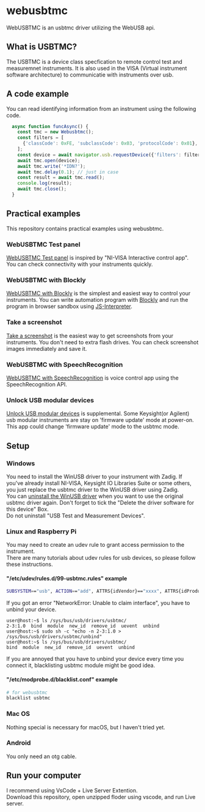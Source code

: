 # webusbtmc
 WebUSBTMC is an usbtmc driver utilizing the WebUSB api.

## What is USBTMC?
 The USBTMC is a device class specfication to remote control test and measuremnet instruments.
 It is also used in the VISA (Virtual instrument software architecture) to communicatie with instruments over usb.


## A code example
 You can read identifying information from an instrument using the following code.
~~~javascript
  async function funcAsync() {
    const tmc = new Webusbtmc();
    const filters = [
      {'classCode': 0xFE, 'subclassCode': 0x03, 'protocolCode': 0x01},
    ];
    const device = await navigator.usb.requestDevice({'filters': filters});
    await tmc.open(device);
    await tmc.write('*IDN?');
    await tmc.delay(0.1); // just in case
    const result = await tmc.read();
    console.log(result);
    await tmc.close();
  }
~~~

## Practical examples
 This repository contains practical examples using webusbtmc.

### WebUSBTMC Test panel
 [WebUSBTMC Test panel](basiciopage) is inspired by "NI-VISA Interactive control app".
 You can check connectivity with your instruments quickly.

### WebUSBTMC with Blockly
 [WebUSBTMC with Blockly](blocklypage) is the simplest and easiest way to control your instruments.
 You can write automation program with [Blockly](https://developers.google.com/blockly) and run the program in browser sandbox using [JS-Interpreter](https://neil.fraser.name/software/JS-Interpreter/docs.html).
 
### Take a screenshot
 [Take a screenshot](screenshotpage) is the easiest way to get screenshots from your instruments.
 You don't need to extra flash drives. You can check screenshot images immediately and save it. 

### WebUSBTMC with SpeechRecognition
 [WebUSBTMC with SpeechRecognition](speechrecognitionpage) is voice control app using the SpeechRecognition API. 

### Unlock USB modular devices
 [Unlock USB modular devices](unlockusbmodular) is supplemental. Some Keysight(or Agilent) usb modular instruments are stay on 'firmware update' mode at power-on. This app could change 'firmware update' mode to the usbtmc mode. 

## Setup
### Windows
 You need to install the WinUSB driver to your instrument with Zadig.
 If you've already install NI-VISA, Keysight IO Libraries Suite or some others, you just replace the usbtmc driver to the WinUSB driver using Zadig.  
 You can [uninstall the WinUSB driver](https://github.com/pbatard/libwdi/wiki/FAQ#Help_Zadig_replaced_the_driver_for_the_wrong_device_How_do_I_restore_it) when you want to use the original usbtmc driver again. Don't forget to tick the "Delete the driver software for this device" Box.  
 Do not uninstall "USB Test and Measurement Devices".

### Linux and Raspberry Pi
 You may need to create an udev rule to grant access permission to the instrument.  
 There are many tutorials about udev rules for usb devices, so please follow these instructions.

#### "/etc/udev/rules.d/99-usbtmc.rules" example
 ~~~sh
 SUBSYSTEM=="usb", ACTION=="add", ATTRS{idVendor}=="xxxx", ATTRS{idProduct}=="yyyy", GROUP="zzzz", MODE="0660"
 ~~~

 If you got an error "NetworkError: Unable to claim interface", you have to unbind your device.

 ~~~console
user@host:~$ ls /sys/bus/usb/drivers/usbtmc/
2-3:1.0  bind  module  new_id  remove_id  uevent  unbind
user@host:~$ sudo sh -c "echo -n 2-3:1.0 > /sys/bus/usb/drivers/usbtmc/unbind"
user@host:~$ ls /sys/bus/usb/drivers/usbtmc/
bind  module  new_id  remove_id  uevent  unbind
 ~~~

 If you are annoyed that you have to unbind your device every time you connect it, blacklisting usbtmc module might be good idea.

#### "/etc/modprobe.d/blacklist.conf" example
 ~~~sh
# for webusbtmc
blacklist usbtmc 
 ~~~

### Mac OS
 Nothing special is necessary for macOS, but I haven't tried yet.

### Android
 You only need an otg cable.

## Run your computer
 I recommend using VsCode + Live Server Extention.  
 Download this repository, open unzipped floder using vscode, and run Live server.
 
